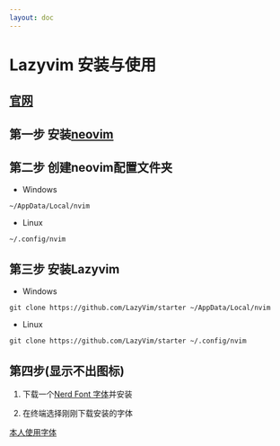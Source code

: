 ```yaml
---
layout: doc
---
```


# Lazyvim 安装与使用

## [官网](https://lazyvim-github-io.vercel.app/)

## 第一步 安装[neovim](https://github.com/neovim/neovim/blob/master/INSTALL.md)

## 第二步 创建neovim配置文件夹

* Windows

`~/AppData/Local/nvim`

* Linux

`~/.config/nvim`

## 第三步 安装Lazyvim

* Windows

`git clone https://github.com/LazyVim/starter ~/AppData/Local/nvim`

* Linux

`git clone https://github.com/LazyVim/starter ~/.config/nvim`

## 第四步(显示不出图标)

1. 下载一个[Nerd Font 字体](https://www.nerdfonts.com/font-downloads)并安装

2. 在终端选择刚刚下载安装的字体

[本人使用字体](https://github.com/ryanoasis/nerd-fonts/releases/download/v3.3.0/ComicShannsMono.zip)



